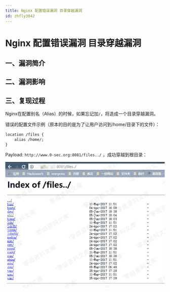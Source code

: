 ```yaml
---
title: Nginx 配置错误漏洞 目录穿越漏洞
id: zhfly3042
---
```


# Nginx 配置错误漏洞 目录穿越漏洞

## 一、漏洞简介

## 二、漏洞影响

## 三、复现过程

Nginx在配置别名（Alias）的时候，如果忘记加`/`，将造成一个目录穿越漏洞。

错误的配置文件示例（原本的目的是为了让用户访问到/home/目录下的文件）：

```
location /files {
    alias /home/;
} 
```

Payload: `http://www.0-sec.org:8081/files../` ，成功穿越到根目录：

![image](../img/7f193830811532424f5a31b333dfa09d.png)